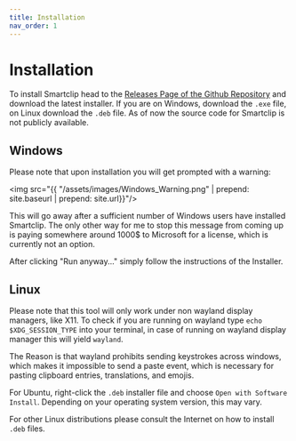 ```yaml
---
title: Installation
nav_order: 1
---
```


# Installation

To install Smartclip head to the [Releases Page of the Github Repository](https://github.com/muelphil/smartclip/releases) and download the latest installer. If you are on Windows, download the `.exe` file, on Linux download the `.deb` file. As of now the source code for Smartclip is not publicly available.

## Windows

Please note that upon installation you will get prompted with a warning:

<img src="{{ "/assets/images/Windows_Warning.png" | prepend: site.baseurl | prepend: site.url}}"/>

This will go away after a sufficient number of Windows users have installed Smartclip. The only other way for me to stop this message from coming up is paying somewhere around 1000$ to Microsoft for a license, which is currently not an option.

After clicking "Run anyway..." simply follow the instructions of the Installer.

## Linux

Please note that this tool will only work under non wayland display managers, like X11. To check if you are running on wayland type `echo $XDG_SESSION_TYPE` into your terminal, in case of running on wayland display manager this will yield `wayland`.

The Reason is that wayland prohibits sending keystrokes across windows, which makes it impossible to send a paste event, which is necessary for pasting clipboard entries, translations, and emojis.

For Ubuntu, right-click the `.deb` installer file and choose `Open with Software Install`. Depending on your operating system version, this may vary.

For other Linux distributions please consult the Internet on how to install `.deb` files.
